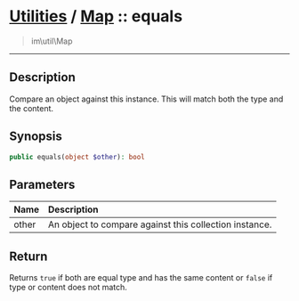 # [Utilities](util.md) / [Map](util-Map.md) :: equals
 > im\util\Map
____

## Description
Compare an object against this instance.
This will match both the type and the content.

## Synopsis
```php
public equals(object $other): bool
```

## Parameters
| Name | Description |
| :--- | :---------- |
| other | An object to compare against this collection instance. |

## Return
Returns `true` if both are equal type and has the same content
or `false` if type or content does not match.
